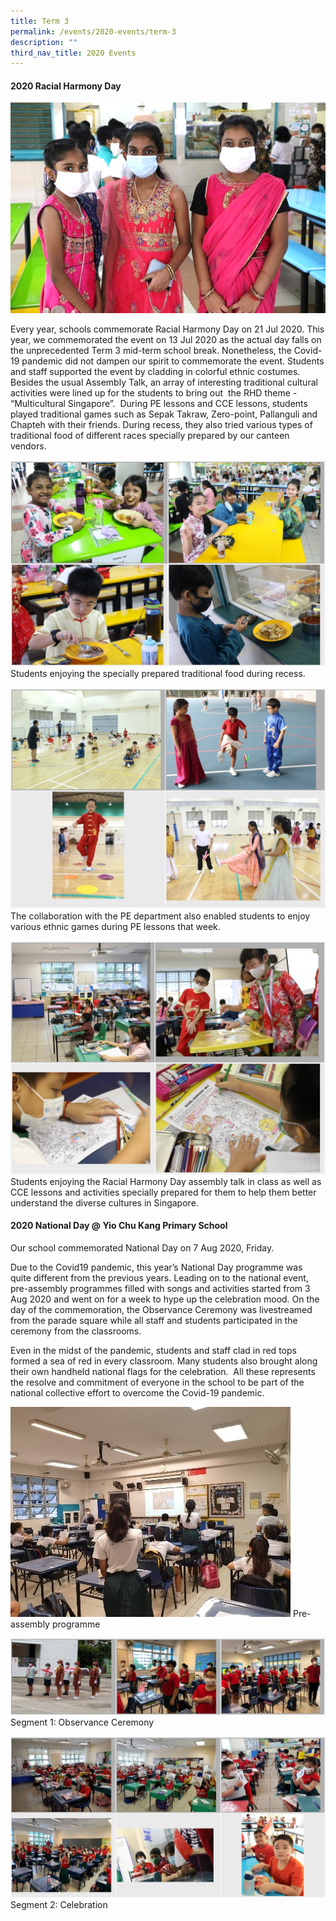 ```yaml
---
title: Term 3
permalink: /events/2020-events/term-3
description: ""
third_nav_title: 2020 Events
---
```

#### **2020 Racial Harmony Day**

![2020 Racial Harmony Day](/images/2020%20Racial%20Harmony%20Day%201.png)

Every year, schools commemorate Racial Harmony Day on 21 Jul 2020. This year, we commemorated the event on 13 Jul 2020 as the actual day falls on the unprecedented Term 3 mid-term school break. Nonetheless, the Covid-19 pandemic did not dampen our spirit to commemorate the event. Students and staff supported the event by cladding in colorful ethnic costumes. Besides the usual Assembly Talk, an array of interesting traditional cultural activities were lined up for the students to bring out  the RHD theme - “Multicultural Singapore”.  During PE lessons and CCE lessons, students played traditional games such as Sepak Takraw, Zero-point, Pallanguli and Chapteh with their friends. During recess, they also tried various types of traditional food of different races specially prepared by our canteen vendors.

![Students enjoying the specially prepared traditional food during recess.](/images/2020%20Racial%20Harmony%20Day%202.png)
Students enjoying the specially prepared traditional food during recess.

![Students to enjoy various ethnic games during PE lessons](/images/2020%20Racial%20Harmony%20Day%203.png)
The collaboration with the PE department also enabled students to enjoy various ethnic games during PE lessons that week.

![Students enjoying the Racial Harmony Day assembly talk in class as well as CCE lessons and activities specially prepared for them to help them better understand the diverse cultures in Singapore](/images/2020%20Racial%20Harmony%20Day%204.png)
Students enjoying the Racial Harmony Day assembly talk in class as well as CCE lessons and activities specially prepared for them to help them better understand the diverse cultures in Singapore.

  

#### **2020 National Day @ Yio Chu Kang Primary School**

Our school commemorated National Day on 7 Aug 2020, Friday.

Due to the Covid19 pandemic, this year’s National Day programme was quite different from the previous years. Leading on to the national event, pre-assembly programmes filled with songs and activities started from 3 Aug 2020 and went on for a week to hype up the celebration mood. On the day of the commemoration, the Observance Ceremony was livestreamed from the parade square while all staff and students participated in the ceremony from the classrooms.

Even in the midst of the pandemic, students and staff clad in red tops formed a sea of red in every classroom. Many students also brought along their own handheld national flags for the celebration.  All these represents the resolve and commitment of everyone in the school to be part of the national collective effort to overcome the Covid-19 pandemic. 

![Pre-assembly programme](/images/NDP%202020%201.jpg)
Pre-assembly programme

![Segment 1: Observance Ceremony](/images/NDP%202020%203.png)
Segment 1: Observance Ceremony

![Segment 2: Celebration](/images/NDP%202020%204.png)
Segment 2: Celebration